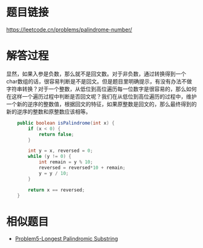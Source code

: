 # 题目链接
https://leetcode.cn/problems/palindrome-number/

# 解答过程
显然，如果入参是负数，那么就不是回文数。对于非负数，通过转换得到一个char数组的话，很容易判断是不是回文。但是题目里明确提示，有没有办法不做字符串转换？对于一个整数，从低位到高位遍历每一位数字是很容易的，那么如何在这样一个遍历过程中判断是否回文呢？我们在从低位到高位遍历的过程中，维护一个新的逆序的整数值，根据回文的特征，如果原整数是回文的，那么最终得到的新的逆序的整数和原整数应该相等。

```java
	public boolean isPalindrome(int x) {
		if (x < 0) {
			return false;
		}

		int y = x, reversed = 0;
		while (y != 0) {
			int remain = y % 10;
			reversed = reversed*10 + remain;
			y = y / 10;
		}

		return x == reversed;
	}
```

# 相似题目
- [Problem5-Longest Palindromic Substring](2021-10-25-leetcode-problem-5.md)